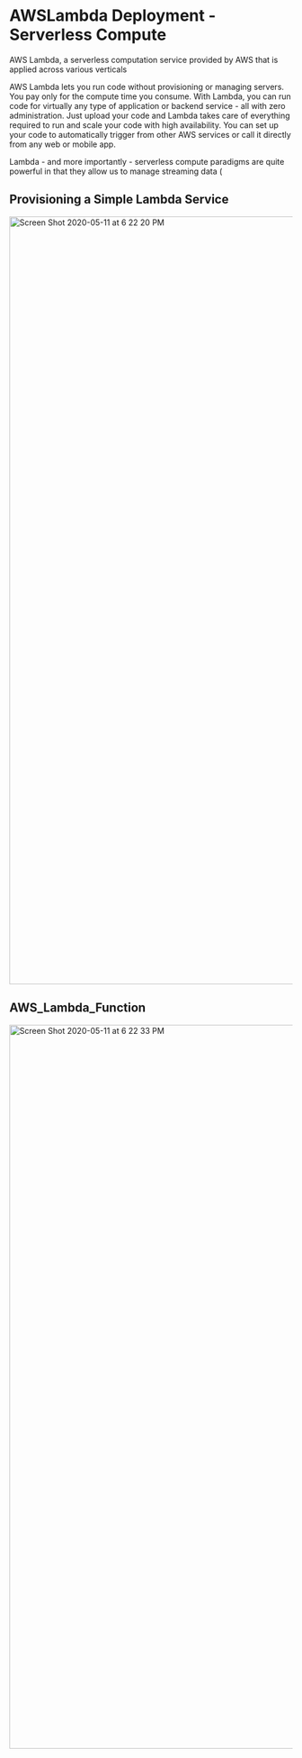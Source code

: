 
# AWSLambda Deployment - Serverless Compute

AWS Lambda, a serverless computation service provided by AWS that is applied across various verticals 

AWS Lambda lets you run code without provisioning or managing servers. You pay only for the compute time you consume.
With Lambda, you can run code for virtually any type of application or backend service - all with zero administration. Just upload your code and Lambda takes care of everything required to run and scale your code with high availability. You can set up your code to automatically trigger from other AWS services or call it directly from any web or mobile app.

Lambda - and more importantly - serverless compute paradigms are quite powerful in that they allow us to manage streaming data (


## Provisioning a Simple Lambda Service
<img width="1364" alt="Screen Shot 2020-05-11 at 6 22 20 PM" src="https://user-images.githubusercontent.com/46945617/81618020-82701000-93b4-11ea-8f7a-d338833e80a2.png">

## AWS_Lambda_Function
<img width="1286" alt="Screen Shot 2020-05-11 at 6 22 33 PM" src="https://user-images.githubusercontent.com/46945617/81618092-ab90a080-93b4-11ea-883c-afa5c5365510.png">

